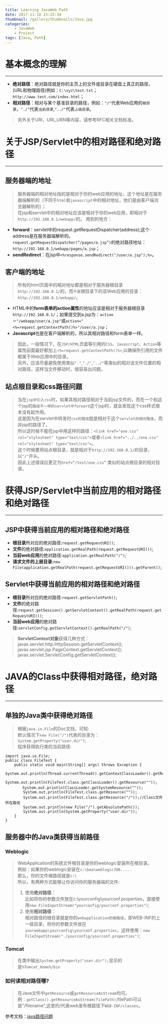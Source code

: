 ```yaml
---
title: Learning JavaWeb Path  
date: 2017-11-18 15:25:34  
thumbnail: /gallery/thumbnails/Java.jpg  
categories:  
    - JavaWeb  
    - Project    
tags: [Java, Path]  
---
```


# 基本概念的理解
---
<!-- more -->
* **绝对路径**：绝对路径就是你的主页上的文件或目录在硬盘上真正的路径，(URL和物理路径)例如：`C:\xyz\test.txt`；`http://www.test.com/index.html`；
* **相对路径**：相对与某个基准目录的路径，例如：`"/"`代表Web应用的`根目录`，`"./"`代表`当前目录`,`"../"`代表`上级目录`。

> 另外关于URI，URL,URN等内容，请参考RFC相关文档标准。

# 关于JSP/Servlet中的相对路径和绝对路径
---
## 服务器端的地址
> 服务器端的相对地址指的是相对于你的web应用的地址，这个地址是在服务器端解析的（不同于`html`和`javascript`中的相对地址，他们是由客户端浏览器解析的）；  
> 在jsp和servlet中的相对地址应该是相对于你的web应用，即相对于`http://192.168.0.1/webapp/`的。
用到的地方：  
* **forward**：servlet中的request.getRequestDispatcher(address);这个address是在服务器端解析的。`request.getRequestDispatcher(“/pages/a.jsp”)`的绝对路径地址：`http://192.168.0.1/webapp/pages/a.jsp`；
* **sendRedirect**：在jsp中`<%response.sendRedirect("/user/a.jsp");%>`。

## 客户端的地址
> 所有的html页面中的相对地址都是相对于服务器根目录`http://192.168.0.1/`的，而`不是`根目录下的该Web应用的目录：`http://192.168.0.1/webapp/`。

* HTML中的**form表单的action属性**的地址应该是相对于服务器根目录`http://192.168.0.1/`；如果提交到a.jsp为：`action＝"/webapp/user/a.jsp"`或`action="<%=request.getContextPath()%>"/user/a.jsp`；
* **Javascript**也是在客户端解析的，所以其相对路径和form表单一样。
> 因此，一般情况下，在`JSP/HTML`页面等引用的`CSS`、`Javascript`、`Action`等属性前面最好都加上`<%=request.getContextPath()%>`,以确保所引用的文件都属于Web应用中的目录。  
> 另外，应该尽量避免使用类似`"."`,`"./"`,`"../"`等类似的相对该文件位置的相对路径，这样当文件移动时，很容易出问题。

## 站点根目录和css路径问题
> 当在`jsp中引入css`时，如果其相对路径相对于当前jsp文件的，而在一个和这个jsp的`路径不一样的servlet中forward`这个jsp时，就会发现这个css样式根本没有起作用。  
> 这是因为在servlet中转发时`css的路径`就是相对于这个`servlet的相对路径`，而非jsp的路径了。  
> 所以这时候不能在jsp中用这样的路径：`<link href="one.css" rel="stylesheet" type="text/css">`或者`<link href="../../one.css" rel="stylesheet" type="text/css">`。  
> 这个时候要用站点根目录，就是相对于`http://192.168.0.1/`的目录，以`"/"`开头。  
> 因此上述错误应更正为`href=”/test/one.css”` 类似的站点根目录的相对目录。

# 获得JSP/Servlet中当前应用的相对路径和绝对路径
---
## JSP中获得当前应用的相对路径和绝对路径
* **根目录**所对应的绝对路径:`request.getRequestURI()`;
* **文件**的绝对路径:`application.getRealPath(request.getRequestURI())`;
* **当前web应用**的绝对路径:`application.getRealPath("/")`;
* **请求文件的上层目录**:`new File(application.getRealPath(request.getRequestURI())).getParent()`;

## Servlet中获得当前应用的相对路径和绝对路径
* **根目录**所对应的绝对路径:`request.getServletPath()`;
* **文件**的绝对路径:`request.getSession().getServletContext().getRealPath(request.getRequestURI())`;
* **当前web应用**的绝对路径:`servletConfig.getServletContext().getRealPath("/")`;
> **ServletContext对象**获得几种方式：  
> javax.servlet.http.HttpSession.getServletContext();  
> javax.servlet.jsp.PageContext.getServletContext();  
> javax.servlet.ServletConfig.getServletContext(); 

# JAVA的Class中获得相对路径，绝对路径
---
## 单独的Java类中获得绝对路径
> 根据`java.io.File`的Doc文挡，可知:  
>  默认情况下`new File("/")`代表的目录为：`System.getProperty("user.dir")`;  
> 程序获得执行类的当前路径:

```
import java.io.File;
public class FileTest {
    public static void main(String[] args) throws Exception {      
        System.out.println(Thread.currentThread().getContextClassLoader().getResource(""));    
        System.out.println(FileTest.class.getClassLoader().getResource(""));
　      System.out.println(ClassLoader.getSystemResource(""));        
        System.out.println(FileTest.class.getResource(""));        
        System.out.println(FileTest.class.getResource("/"));//Class文件所在路径  
        System.out.println(new File("/").getAbsolutePath());   
        System.out.println(System.getProperty("user.dir"));    
    }
}
```

## 服务器中的Java类获得当前路径

### Weblogic
> WebApplication的系统文件根目录是你的weblogic安装所在根目录。  
> 例如：如果你的weblogic安装在`c:\bea\weblogic700.....`  
> 那么，你的文件根路径就是`c:\`  
> 所以，有两种方式能够让你访问你的服务器端的文件:  
> 1. 使用**绝对路径**：  
> 比如将你的参数文件放在c:\yourconfig\yourconf.properties，直接使用`new FileInputStream("yourconfig/yourconf.properties")`;  
> 2. 使用**相对路径**：  
> 相对路径的根目录就是你的`webapplication的根路径`，即WEB-INF的上一级目录，将你的参数文件放在`yourwebapp\yourconfig\yourconf.properties`，这样使用：`new FileInputStream("./yourconfig/yourconf.properties")`;

### Tomcat
> 在类中输出`System.getProperty("user.dir");`显示的是`%Tomcat_Home%/bin`

### 如何读相对路径哪?
> 在Java文件中`getResource`或`getResourceAsStream`均可。  
> 例：`getClass().getResourceAsStream(filePath)`;filePath可以是"/filename",这里的/代表web发布根路径下`WEB-INF/classes`。

参考文档：[java路径问题](http://huttoncs.iteye.com/blog/2270670)
